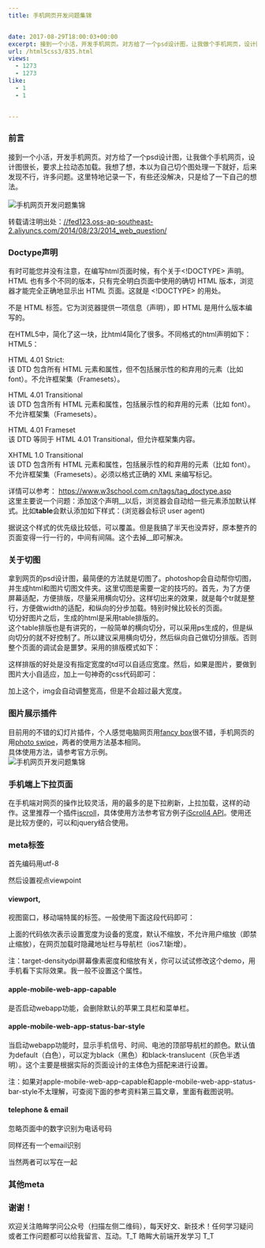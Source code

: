 ```yaml
---
title: 手机网页开发问题集锦


date: 2017-08-29T18:00:03+00:00
excerpt: 接到一个小活，开发手机网页。对方给了一个psd设计图，让我做个手机网页，设计图很长，要求上拉动态加载。我想了想，本以为自己切个图处理一下就好，后来发现不行，许多问题。这里特地记录一下，有些还没解决，只是给了一下自己的想法。
url: /html5css3/835.html
views:
  - 1273
  - 1273
like:
  - 1
  - 1


---
```

  


### [][1]前言

接到一个小活，开发手机网页。对方给了一个psd设计图，让我做个手机网页，设计图很长，要求上拉动态加载。我想了想，本以为自己切个图处理一下就好，后来发现不行，许多问题。这里特地记录一下，有些还没解决，只是给了一下自己的想法。  
<a></a>  
![手机网页开发问题集锦][2] 

转载请注明出处：<a href="//fed123.oss-ap-southeast-2.aliyuncs.com/2014/08/23/2014_web_question/" target="_blank" rel="external">//fed123.oss-ap-southeast-2.aliyuncs.com/2014/08/23/2014_web_question/</a>

### [][3]Doctype声明

有时可能您并没有注意，在编写html页面时候，有个关于<!DOCTYPE> 声明。HTML 也有多个不同的版本，只有完全明白页面中使用的确切 HTML 版本，浏览器才能完全正确地显示出 HTML 页面。这就是 <!DOCTYPE> 的用处。  
<!DOCTYPE> 不是 HTML 标签。它为浏览器提供一项信息（声明），即 HTML 是用什么版本编写的。  
在HTML5中，简化了这一块，比html4简化了很多。不同格式的html声明如下：  
HTML5：





HTML 4.01 Strict:  
该 DTD 包含所有 HTML 元素和属性，但不包括展示性的和弃用的元素（比如 font）。不允许框架集（Framesets）。





HTML 4.01 Transitional  
该 DTD 包含所有 HTML 元素和属性，包括展示性的和弃用的元素（比如 font）。不允许框架集（Framesets）。





HTML 4.01 Frameset  
该 DTD 等同于 HTML 4.01 Transitional，但允许框架集内容。





XHTML 1.0 Transitional  
该 DTD 包含所有 HTML 元素和属性，包括展示性的和弃用的元素（比如 font）。不允许框架集（Framesets）。必须以格式正确的 XML 来编写标记。





详情可以参考： <a href="https://www.w3school.com.cn/tags/tag_doctype.asp" target="_blank" rel="external">https://www.w3school.com.cn/tags/tag_doctype.asp</a>  
这里主要说一个问题：添加这个声明_<!DOCTYPE html>_以后，浏览器会自动给一些元素添加默认样式。比如**table**会默认添加如下样式：(浏览器会标识 user agent)





据说这个样式的优先级比较低，可以覆盖。但是我搞了半天也没弄好，原本整齐的页面变得一行一行的，中间有间隔。这个去掉_<!DOCTYPE html>_即可解决。

### [][4]关于切图

拿到网页的psd设计图，最简便的方法就是切图了。photoshop会自动帮你切图，并生成html和图片切图文件夹。这里切图是需要一定的技巧的。首先，为了方便屏幕适配，方便排版，尽量采用横向切分。这样切出来的效果，就是每个tr就是整行，方便做width的适配，和纵向的分步加载。特别时候比较长的页面。  
切分好图片之后，生成的html是采用table排版的。  
这个table排版也是有讲究的，一般简单的横向切分，可以采用ps生成的，但是纵向切分的就不好控制了。所以建议采用横向切分，然后纵向自己做切分排版。否则整个页面的调试会是噩梦。采用的排版模式如下：





这样排版的好处是没有指定宽度的td可以自适应宽度。然后，如果是图片，要做到图片大小自适应，加上一句神奇的css代码即可：





加上这个，img会自动调整宽高，但是不会超过最大宽度。

### [][5]图片展示插件

目前用的不错的幻灯片插件，个人感觉电脑网页用<a href="https://fancybox.net/" target="_blank" rel="external">fancy box</a>很不错，手机网页的用<a href="https://photoswipe.com/" target="_blank" rel="external">photo swipe</a>，两者的使用方法基本相同。  
具体使用方法，请参考官方示例。  
![手机网页开发问题集锦][6] 

### [][7]手机端上下拉页面

在手机端对网页的操作比较灵活，用的最多的是下拉刷新，上拉加载，这样的动作。这里推荐一个插件<a href="https://cubiq.org/iscroll-5" target="_blank" rel="external">iscroll</a>，具体使用方法参考官方例子<a href="https://www.gafish.net/api/iScroll.html" target="_blank" rel="external">iScroll4 API</a>。使用还是比较方便的，可以和jquery结合使用。

### [][8]meta标签

首先编码用utf-8





然后设置视点viewpoint





#### [][9]viewport,

视图窗口，移动端特属的标签。一般使用下面这段代码即可：





上面的代码依次表示设置宽度为设备的宽度，默认不缩放，不允许用户缩放（即禁止缩放），在网页加载时隐藏地址栏与导航栏（ios7.1新增）。





注：target-densitydpi屏幕像素密度和缩放有关，你可以试试修改这个demo，用手机看下实际效果。我一般不设置这个属性。

#### [][10]apple-mobile-web-app-capable

是否启动webapp功能，会删除默认的苹果工具栏和菜单栏。





#### [][11]apple-mobile-web-app-status-bar-style

当启动webapp功能时，显示手机信号、时间、电池的顶部导航栏的颜色。默认值为default（白色），可以定为black（黑色）和black-translucent（灰色半透明）。这个主要是根据实际的页面设计的主体色为搭配来进行设置。





注：如果对apple-mobile-web-app-capable和apple-mobile-web-app-status-bar-style不太理解，可查阅下面的参考资料第三篇文章，里面有截图说明。

#### [][12]telephone & email

忽略页面中的数字识别为电话号码





同样还有一个email识别





当然两者可以写在一起





### [][13]其他meta





### [][14]谢谢！

欢迎关注皓眸学问公众号（扫描左侧二维码），每天好文、新技术！任何学习疑问或者工作问题都可以给我留言、互动。T\_T 皓眸大前端开发学习 T\_T

 [1]: //fed123.oss-ap-southeast-2.aliyuncs.com/2014/08/23/2014_web_question/#前言 "前言"
 [2]: //fed123.oss-ap-southeast-2.aliyuncs.com/wp-content/uploads/2017/08/wap.jpg
 [3]: //fed123.oss-ap-southeast-2.aliyuncs.com/2014/08/23/2014_web_question/#Doctype声明 "Doctype声明"
 [4]: //fed123.oss-ap-southeast-2.aliyuncs.com/2014/08/23/2014_web_question/#关于切图 "关于切图"
 [5]: //fed123.oss-ap-southeast-2.aliyuncs.com/2014/08/23/2014_web_question/#图片展示插件 "图片展示插件"
 [6]: //fed123.oss-ap-southeast-2.aliyuncs.com/wp-content/uploads/2017/08/photo_swipe.jpg
 [7]: //fed123.oss-ap-southeast-2.aliyuncs.com/2014/08/23/2014_web_question/#手机端上下拉页面 "手机端上下拉页面"
 [8]: //fed123.oss-ap-southeast-2.aliyuncs.com/2014/08/23/2014_web_question/#meta标签 "meta标签"
 [9]: //fed123.oss-ap-southeast-2.aliyuncs.com/2014/08/23/2014_web_question/#viewport "viewport,"
 [10]: //fed123.oss-ap-southeast-2.aliyuncs.com/2014/08/23/2014_web_question/#apple-mobile-web-app-capable "apple-mobile-web-app-capable"
 [11]: //fed123.oss-ap-southeast-2.aliyuncs.com/2014/08/23/2014_web_question/#apple-mobile-web-app-status-bar-style "apple-mobile-web-app-status-bar-style"
 [12]: //fed123.oss-ap-southeast-2.aliyuncs.com/2014/08/23/2014_web_question/#telephone-amp-email "telephone & email"
 [13]: //fed123.oss-ap-southeast-2.aliyuncs.com/2014/08/23/2014_web_question/#其他meta "其他meta"
 [14]: //fed123.oss-ap-southeast-2.aliyuncs.com/2014/08/23/2014_web_question/#谢谢！ "谢谢！"